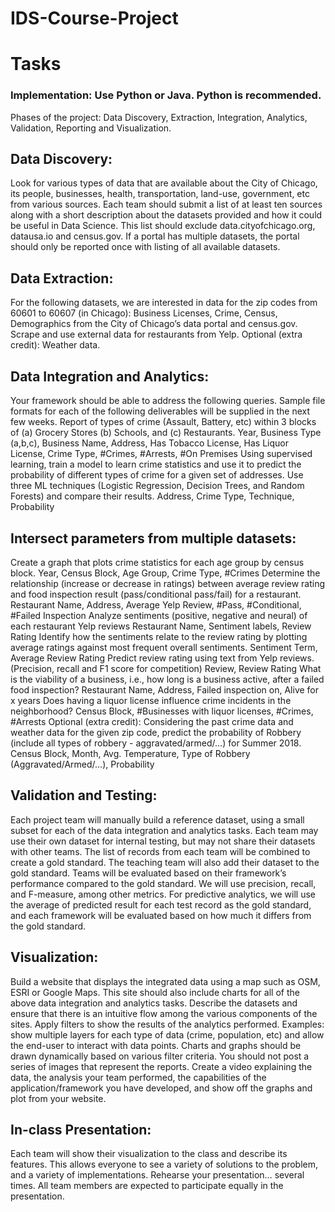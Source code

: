 # IDS-Course-Project

# Tasks

### Implementation: Use Python or Java. Python is recommended.

Phases of the project: Data Discovery, Extraction, Integration, Analytics, Validation, Reporting and Visualization.

## Data Discovery: 
Look for various types of data that are available about the City of Chicago, its people, businesses, health, transportation, land-use, government, etc from various sources. Each team should submit a list of at least ten sources along with a short description about the datasets provided and how it could be useful in Data Science. This list should exclude data.cityofchicago.org, datausa.io and census.gov. If a portal has multiple datasets, the portal should only be reported once with listing of all available datasets.

## Data Extraction: 
For the following datasets, we are interested in data for the zip codes from 60601 to 60607 (in Chicago):
Business Licenses, Crime, Census, Demographics from the City of Chicago’s data portal and census.gov.
Scrape and use external data for restaurants from Yelp.
Optional (extra credit): Weather data.

## Data Integration and Analytics: 
Your framework should be able to address the following queries. Sample file formats for each of the following deliverables will be supplied in the next few weeks.
Report of types of crime (Assault, Battery, etc) within 3 blocks of (a) Grocery Stores (b) Schools, and (c) Restaurants.
Year, Business Type (a,b,c), Business Name, Address, Has Tobacco License, Has Liquor License, Crime Type, #Crimes, #Arrests, #On Premises
Using supervised learning, train a model to learn crime statistics and use it to predict the probability of different types of crime for a given set of addresses. Use three ML techniques (Logistic Regression, Decision Trees, and Random Forests) and compare their results.
Address, Crime Type, Technique, Probability

## Intersect parameters from multiple datasets: 
Create a graph that plots crime statistics for each age group by census block.
Year, Census Block, Age Group, Crime Type, #Crimes
Determine the relationship (increase or decrease in ratings) between average review rating and food inspection result (pass/conditional pass/fail) for a restaurant.
Restaurant Name, Address, Average Yelp Review, #Pass, #Conditional, #Failed Inspection
Analyze sentiments (positive, negative and neural) of each restaurant Yelp reviews
Restaurant Name, Sentiment labels, Review Rating
Identify how the sentiments relate to the review rating by plotting average ratings against most frequent overall sentiments.
Sentiment Term, Average Review Rating
Predict review rating using text from Yelp reviews. (Precision, recall and F1 score for competition)
Review, Review Rating
What is the viability of a business, i.e., how long is a business active, after a failed food inspection?
Restaurant Name, Address, Failed inspection on, Alive for x years
Does having a liquor license influence crime incidents in the neighborhood?
Census Block, #Businesses with liquor licenses, #Crimes, #Arrests
Optional (extra credit): Considering the past crime data and weather data for the given zip code, predict the probability of Robbery (include all types of robbery - aggravated/armed/…) for Summer 2018.
Census Block, Month, Avg. Temperature, Type of Robbery (Aggravated/Armed/…), Probability

## Validation and Testing: 
Each project team will manually build a reference dataset, using a small subset for each of the data integration and analytics tasks. Each team may use their own dataset for internal testing, but may not share their datasets with other teams. The list of records from each team will be combined to create a gold standard. The teaching team will also add their dataset to the gold standard. Teams will be evaluated based on their framework’s performance compared to the gold standard. We will use precision, recall, and F-measure, among other metrics. For predictive analytics, we will use the average of predicted result for each test record as the gold standard, and each framework will be evaluated based on how much it differs from the gold standard.

## Visualization: 
Build a website that displays the integrated data using a map such as OSM, ESRI or Google Maps. This site should also include charts for all of the above data integration and analytics tasks. Describe the datasets and ensure that there is an intuitive flow among the various components of the sites.
Apply filters to show the results of the analytics performed. Examples: show multiple layers for each type of data (crime, population, etc) and allow the end-user to interact with data points.
Charts and graphs should be drawn dynamically based on various filter criteria. You should not post a series of images that represent the reports.
Create a video explaining the data, the analysis your team performed, the capabilities of the application/framework you have developed, and show off the graphs and plot from your website.

## In-class Presentation: 
Each team will show their visualization to the class and describe its features. This allows everyone to see a variety of solutions to the problem, and a variety of implementations. Rehearse your presentation… several times. All team members are expected to participate equally in the presentation.
